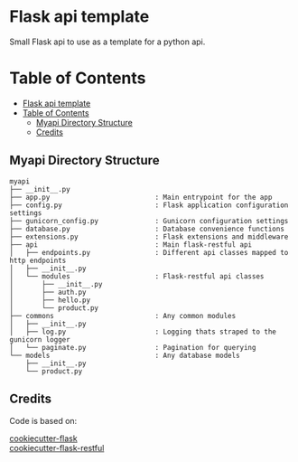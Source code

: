 # Flask api template

Small Flask api to use as a template for a python api.

# Table of Contents

- [Flask api template](#flask-api-template)
- [Table of Contents](#table-of-contents)
  - [Myapi Directory Structure](#myapi-directory-structure)
  - [Credits](#credits)

## Myapi Directory Structure

    myapi
    ├── __init__.py
    ├── app.py                          : Main entrypoint for the app
    ├── config.py                       : Flask application configuration settings
    ├── gunicorn_config.py              : Gunicorn configuration settings
    ├── database.py                     : Database convenience functions
    ├── extensions.py                   : Flask extensions and middleware
    ├── api                             : Main flask-restful api
    │   ├── endpoints.py                : Different api classes mapped to http endpoints
    │   ├── __init__.py
    │   └── modules                     : Flask-restful api classes
    │       ├── __init__.py
    │       ├── auth.py
    │       ├── hello.py
    │       └── product.py
    ├── commons                         : Any common modules
    │   ├── __init__.py
    │   ├── log.py                      : Logging thats straped to the gunicorn logger
    │   └── paginate.py                 : Pagination for querying
    └── models                          : Any database models
        ├── __init__.py
        └── product.py

## Credits

Code is based on:

  [cookiecutter-flask](https://github.com/sloria/cookiecutter-flask.git)  
  [cookiecutter-flask-restful](https://github.com/karec/cookiecutter-flask-restful.git)